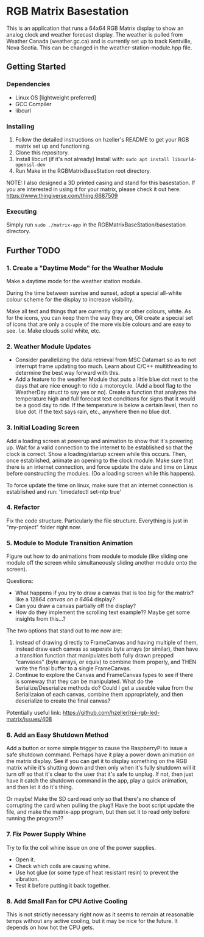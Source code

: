 # RGB Matrix Basestation

This is an application that runs a 64x64 RGB Matrix display to show an analog clock and weather forecast display.
The weather is pulled from Weather Canada (weather.gc.ca) and is currently set up to track Kentville, Nova Scotia. This can be changed in the weather-station-module.hpp file.

## Getting Started

### Dependencies

- Linux OS [lightweight preferred]
- GCC Compiler
- libcurl

### Installing

1. Follow the detailed instructions on hzeller's README to get your RGB matrix set up and functioning.
2. Clone this repository.
3. Install libcurl (if it's not already)
    Install with: `sudo apt install libcurl4-openssl-dev`
4. Run Make in the RGBMatrixBaseStation root directory.

NOTE: I also designed a 3D printed casing and stand for this basestation. If you are interested in using it for your matrix, please check it out here: https://www.thingiverse.com/thing:6687509

### Executing

Simply run `sudo ./matrix-app` in the RGBMatrixBaseStation/basestation directory.



## Further TODO

### 1. Create a "Daytime Mode" for the Weather Module
Make a daytime mode for the weather station module.

During the time between sunrise and sunset, adopt a special all-white colour scheme for the display to increase visibility.

Make all text and things that are currently gray or other colours, white.
As for the icons, you can keep them the way they are, OR create a special set of icons that are only a couple of the more visible colours and are easy to see. I.e. Make clouds solid white, etc.

### 2. Weather Module Updates
- Consider parallelizing the data retrieval from MSC Datamart so as to not interrupt frame updating too much. Learn about C/C++ multithreading to determine the best way forward with this.
- Add a feature to the weather Module that puts a little blue dot next to the days that are nice enough to ride a motorcycle. (Add a bool flag to the WeatherDay struct to say yes or no). Create a function that analyzes the temperature high and full forecast text conditions for signs that it would be a good day to ride. If the temperature is below a certain level, then no blue dot. If the text says rain, etc., anywhere then no blue dot.

### 3. Initial Loading Screen
Add a loading screen at powerup and animation to show that it's powering up.
Wait for a valid connection to the internet to be established so that the clock is correct. Show a loading/startup screen while this occurs. Then, once established, animate an opening to the clock module.
Make sure that there is an internet connection, and force update the date and time on Linux before constructing the modules. (Do a loading screen while this happens).

To force update the time on linux, make sure that an internet connection is established and run:
'timedatectl set-ntp true'

### 4. Refactor
Fix the code structure. Particularly the file structure. Everything is just in "my-project" folder right now.

### 5. Module to Module Transition Animation
Figure out how to do animations from module to module (like sliding one module off the screen while simultaneously sliding another module onto the screen).

Questions:
- What happens if you try to draw a canvas that is too big for the matrix? like a 128*64 canvas on a 64*64 display?
- Can you draw a canvas partially off the display?
- How do they implement the scrolling text example?? Maybe get some insights from this...?

The two options that stand out to me now are:
1. Instead of drawing directly to FrameCanvas and having multiple of them, instead draw each canvas as seperate byte arrays (or similar), then have a transition function that manipulates both fully drawn prepped "canvases" (byte arrays, or equiv) to combine them properly, and THEN write the final buffer to a single FrameCanvas.
2. Continue to explore the Canvas and FrameCanvas types to see if there is someway that they can be manipulated. What do the Serialize/Deserialize methods do? Could I get a useable value from the Serializaion of each canvas, combine them appropriately, and then deserialize to create the final canvas?

Potentially useful link:
https://github.com/hzeller/rpi-rgb-led-matrix/issues/408

### 6. Add an Easy Shutdown Method
Add a button or some simple trigger to cause the RaspberryPi to issue a safe shutdown command.
Perhaps have it play a power down animation on the matrix display.
See if you can get it to display something on the RGB matrix while it's shutting down and then only when it's fully shutdown will it turn off so that it's clear to the user that it's safe to unplug.
If not, then just have it catch the shutdown command in the app, play a quick animation, and then let it do it's thing.

Or maybe! Make the SD card read only so that there's no chance of corrupting the card when pulling the plug!!
Have the boot script update the file, and make the matrix-app program, but then set it to read only before running the program??

### 7. Fix Power Supply Whine
Try to fix the coil whine issue on one of the power supplies.
- Open it.
- Check which coils are causing whine.
- Use hot glue (or some type of heat resistant resin) to prevent the vibration.
- Test it before putting it back together.

### 8. Add Small Fan for CPU Active Cooling
This is not strictly necessary right now as it seems to remain at reasonable temps without any active cooling, but it may be nice for the future. It depends on how hot the CPU gets.
